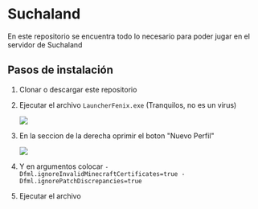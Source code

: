 # Suchaland

En este repositorio se encuentra todo lo necesario para poder jugar en el servidor de Suchaland

## Pasos de instalación

1. Clonar o descargar este repositorio
2. Ejecutar el archivo `LauncherFenix.exe` (Tranquilos, no es un virus)
   
    ![](2022-12-16-17-54-43.png)

3. En la seccion de la derecha oprimir el boton "Nuevo Perfil"
   
    ![](2022-12-16-17-57-36.png)




4. Y en argumentos colocar `-Dfml.ignoreInvalidMinecraftCertificates=true -Dfml.ignorePatchDiscrepancies=true`
5. Ejecutar el archivo 

